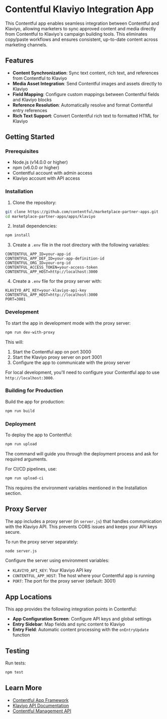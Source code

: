 # Contentful Klaviyo Integration App

This Contentful app enables seamless integration between Contentful and Klaviyo, allowing marketers to sync approved content and media directly from Contentful to Klaviyo's campaign building tools. This eliminates copy/paste workflows and ensures consistent, up-to-date content across marketing channels.

## Features

- **Content Synchronization**: Sync text content, rich text, and references from Contentful to Klaviyo
- **Media Asset Integration**: Send Contentful images and assets directly to Klaviyo
- **Field Mapping**: Configure custom mappings between Contentful fields and Klaviyo blocks
- **Reference Resolution**: Automatically resolve and format Contentful entry references
- **Rich Text Support**: Convert Contentful rich text to formatted HTML for Klaviyo

## Getting Started

### Prerequisites

- Node.js (v14.0.0 or higher)
- npm (v6.0.0 or higher)
- Contentful account with admin access
- Klaviyo account with API access

### Installation

1. Clone the repository:
```bash
git clone https://github.com/contentful/marketplace-partner-apps.git
cd marketplace-partner-apps/apps/klaviyo
```

2. Install dependencies:
```bash
npm install
```

3. Create a `.env` file in the root directory with the following variables:
```
CONTENTFUL_APP_ID=your-app-id
CONTENTFUL_APP_DEF_ID=your-app-definition-id
CONTENTFUL_ORG_ID=your-org-id
CONTENTFUL_ACCESS_TOKEN=your-access-token
CONTENTFUL_APP_HOST=http://localhost:3000
```

4. Create a `.env` file for the proxy server with:
```
KLAVIYO_API_KEY=your-klaviyo-api-key
CONTENTFUL_APP_HOST=http://localhost:3000
PORT=3001
```

### Development

To start the app in development mode with the proxy server:

```bash
npm run dev-with-proxy
```

This will:
1. Start the Contentful app on port 3000
2. Start the Klaviyo proxy server on port 3001
3. Configure the app to communicate with the proxy server

For local development, you'll need to configure your Contentful app to use `http://localhost:3000`.

### Building for Production

Build the app for production:

```bash
npm run build
```

### Deployment

To deploy the app to Contentful:

```bash
npm run upload
```

The command will guide you through the deployment process and ask for required arguments.

For CI/CD pipelines, use:

```bash
npm run upload-ci
```

This requires the environment variables mentioned in the Installation section.

## Proxy Server

The app includes a proxy server (in `server.js`) that handles communication with the Klaviyo API. This prevents CORS issues and keeps your API keys secure.

To run the proxy server separately:

```bash
node server.js
```

Configure the server using environment variables:
- `KLAVIYO_API_KEY`: Your Klaviyo API key
- `CONTENTFUL_APP_HOST`: The host where your Contentful app is running
- `PORT`: The port for the proxy server (default: 3001)

## App Locations

This app provides the following integration points in Contentful:

- **App Configuration Screen**: Configure API keys and global settings
- **Entry Sidebar**: Map fields and sync content to Klaviyo
- **Entry Field**: Automatic content processing with the `onEntryUpdate` function

## Testing

Run tests:

```bash
npm test
```

## Learn More

- [Contentful App Framework](https://www.contentful.com/developers/docs/extensibility/app-framework/)
- [Klaviyo API Documentation](https://developers.klaviyo.com/en/reference)
- [Contentful Management API](https://www.contentful.com/developers/docs/references/content-management-api/)
